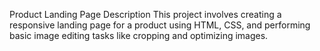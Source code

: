 Product Landing Page
Description
This project involves creating a responsive landing page for a product using HTML, CSS, and performing basic image editing tasks like cropping and optimizing images.

